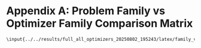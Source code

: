 # Appendix A: Problem Family vs Optimizer Family Comparison Matrix

```{=latex}
\input{../../results/full_all_optimizers_20250802_195243/latex/family_vs_family_matrix.tex}
```